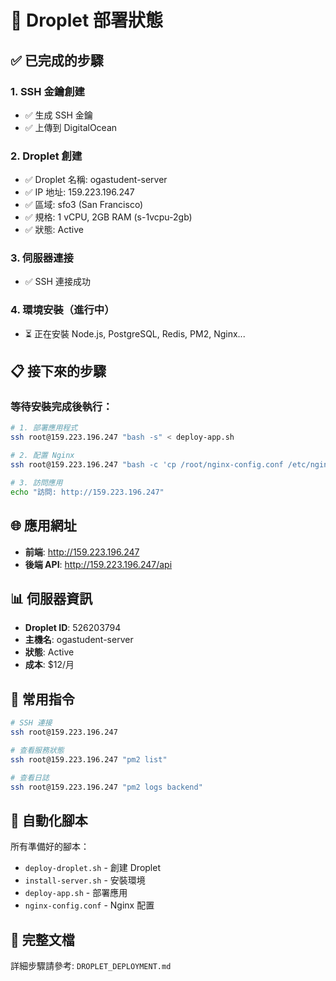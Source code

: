 # 🎉 Droplet 部署狀態

## ✅ 已完成的步驟

### 1. SSH 金鑰創建
- ✅ 生成 SSH 金鑰
- ✅ 上傳到 DigitalOcean

### 2. Droplet 創建
- ✅ Droplet 名稱: ogastudent-server
- ✅ IP 地址: 159.223.196.247
- ✅ 區域: sfo3 (San Francisco)
- ✅ 規格: 1 vCPU, 2GB RAM (s-1vcpu-2gb)
- ✅ 狀態: Active

### 3. 伺服器連接
- ✅ SSH 連接成功

### 4. 環境安裝（進行中）
- ⏳ 正在安裝 Node.js, PostgreSQL, Redis, PM2, Nginx...

## 📋 接下來的步驟

### 等待安裝完成後執行：

```bash
# 1. 部署應用程式
ssh root@159.223.196.247 "bash -s" < deploy-app.sh

# 2. 配置 Nginx
ssh root@159.223.196.247 "bash -c 'cp /root/nginx-config.conf /etc/nginx/sites-available/ogastudent && ln -s /etc/nginx/sites-available/ogastudent /etc/nginx/sites-enabled/ && nginx -t && systemctl reload nginx'"

# 3. 訪問應用
echo "訪問: http://159.223.196.247"
```

## 🌐 應用網址

- **前端**: http://159.223.196.247
- **後端 API**: http://159.223.196.247/api

## 📊 伺服器資訊

- **Droplet ID**: 526203794
- **主機名**: ogastudent-server
- **狀態**: Active
- **成本**: $12/月

## 🔧 常用指令

```bash
# SSH 連接
ssh root@159.223.196.247

# 查看服務狀態
ssh root@159.223.196.247 "pm2 list"

# 查看日誌
ssh root@159.223.196.247 "pm2 logs backend"
```

## 🎯 自動化腳本

所有準備好的腳本：
- `deploy-droplet.sh` - 創建 Droplet
- `install-server.sh` - 安裝環境
- `deploy-app.sh` - 部署應用
- `nginx-config.conf` - Nginx 配置

## 📖 完整文檔

詳細步驟請參考: `DROPLET_DEPLOYMENT.md`
